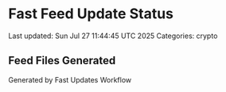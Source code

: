 # Fast Feed Update Status
Last updated: Sun Jul 27 11:44:45 UTC 2025
Categories: crypto

## Feed Files Generated

Generated by Fast Updates Workflow
